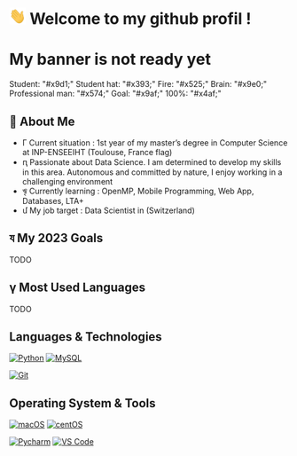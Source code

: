 # <img src="https://raw.githubusercontent.com/pwu-dev/pwu-dev/master/wave.gif" width="30px" height="30px" /> Welcome to my github profil !  

# My banner is not ready yet

Student: "#x9d1;"
Student hat: "#x393;"
Fire: "#x525;"
Brain: "#x9e0;"
Professional man: "#x574;"
Goal: "#x9af;"
100%: "#x4af;"

## &#x9d1; About Me

- &#x393; Current situation : 1st year of my master’s degree in Computer Science at INP-ENSEEIHT (Toulouse, France flag)
- &#x525; Passionate about Data Science. I am determined to develop my skills in this area. Autonomous and committed by nature, I enjoy working in a challenging environment
- &#x9e0; Currently learning : OpenMP, Mobile Programming, Web App, Databases, LTA+
- &#x574; My job target : Data Scientist in (Switzerland) 

## &#x9af; My 2023 Goals 

TODO

## &#x4af; Most Used Languages

TODO

## Languages & Technologies

[![Python](https://img.shields.io/badge/-Python-3776AB?style=flat-square&logo=python&logoColor=ffffff)](https://www.python.org/)
[![MySQL](https://img.shields.io/badge/-MySQL-4479A1?style=flat-square&logo=MySQL&logoColor=ffffff)](https://www.mysql.com/)

[![Git](https://img.shields.io/badge/-Git-%23F05032?style=flat-square&logo=git&logoColor=%23ffffff)](https://git-scm.com/)

## Operating System & Tools

[![macOS](https://img.shields.io/badge/macOS-Mojave-292e33?style=flat-square&logo=apple&logoColor=ffffff)](https://www.apple.com/macos/mojave/)
[![centOS](https://img.shields.io/badge/CentOS-7.0-blue?style=flat-square&logo=CentOS&logoColor=262577)](https://www.centos.org/)

[![Pycharm](https://img.shields.io/badge/IDE-PyCharm-yellow?style=flat-square&logo=JetBrains)](https://www.jetbrains.com/pycharm/)
[![VS Code](https://img.shields.io/badge/IDE-VSCode-%23007ACC?style=flat-square&logo=Visual-studio-code)](https://code.visualstudio.com/)



